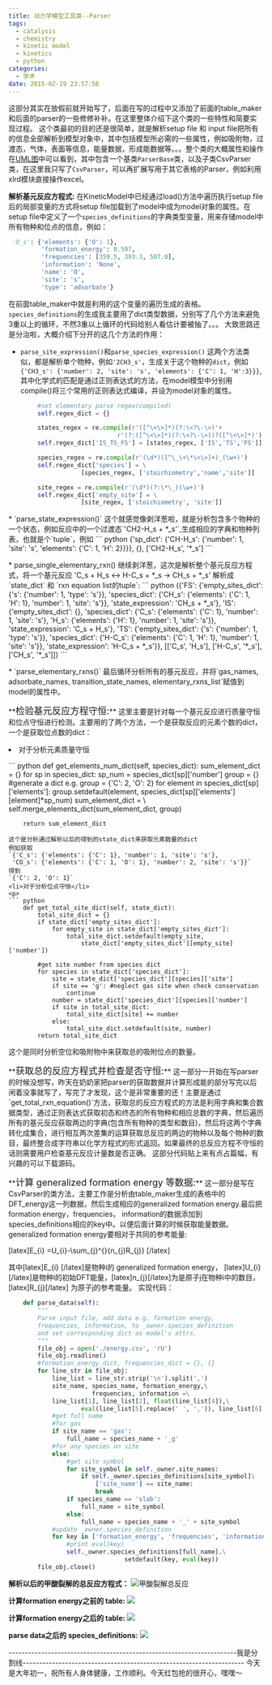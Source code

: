 ```yaml
---
title: 动力学模型工具类--Parser
tags:
  - catalysis
  - chemistry
  - kinetic model
  - kinetics
  - python
categories:
  - 学术
date: 2015-02-19 23:57:56
---
```


这部分其实在放假前就开始写了，后面在写的过程中又添加了前面的table_maker和后面的parser的一些修修补补。在这里整体介绍下这个类的一些特性和简要实现过程。
这个类最初的目的还是很简单，就是解析setup file 和 input file把所有的信息全部解析到模型对象中，其中包括模型所必需的一些属性，例如吸附物，过渡态，气体，表面等信息，能量数据，形成能数据等。。。整个类的大概属性和操作在[UML图](http://ipytlab.com/%e5%8a%a8%e5%8a%9b%e5%ad%a6%e6%a8%a1%e5%9e%8b%e4%bb%a3%e7%a0%81%e7%9a%84%e6%95%b4%e4%bd%93%e7%bb%84%e7%bb%87%e6%a1%86%e6%9e%b6/ "动力学模型代码的整体组织框架")中可以看到，其中包含一个基类`ParserBase`类，以及子类CsvParser类，在这里我只写了`CsvParser`，可以再扩展写用于其它表格的Parser，例如利用xlrd模块直接操作excel。

**解析基元反应方程式:**
在KineticModel中已经通过load()方法中遍历执行setup file后的局部变量的方式将setup file加载到了model中成为model对象的属性。在setup file中定义了一个`species_definitions`的字典类型变量，用来存储model中所有物种和位点的信息，例如：
``` python
 'O_s': {'elements': {'O': 1},
         'formation_energy': 0.597,
         'frequencies': [359.5, 393.3, 507.0],
         'information': 'None',
         'name': 'O',
         'site': 's',
         'type': 'adsorbate'}
```

<!-- more -->

在前面table_maker中就是利用的这个变量的遍历生成的表格。`species_definitions`的生成我主要用了dict类型数据，分别写了几个方法来避免3重以上的循环，不然3重以上循环的代码给别人看估计要被抽了。。。
大致思路还是分治啦，大概介绍下分开的这几个方法的作用：

*   `parse_site_expression()`和`parse_species_expression()`
这两个方法类似，都是解析单个物种，例如`'2CH3_s'`，生成关于这个物种的`dict`，例如`{'CH3_s': {'number': 2, 'site': 's', 'elements': {'C': 1, 'H':3}}}`, 其中化学式的匹配是通过正则表达式的方法，在model模型中分别用compile()将三个常用的正则表达式编译，并设为model对象的属性。
``` python
        #set elementary parse regex(compiled)
        self.regex_dict = {}

        states_regex = re.compile(r'([^\<\>]*)(?:\<?\-\>)'+
        	                  r'(?:([^\<\>]*)(?:\<?\-\>))?([^\<\>]*)')
        self.regex_dict['IS_TS_FS'] = [states_regex, ['IS','TS','FS']]

        species_regex = re.compile(r'(\d*)([^\_\+\*\<\>]+)_(\w+)')
        self.regex_dict['species'] = \
                    [species_regex, ['stoichiometry','name','site']]

        site_regex = re.compile(r'(\d*)(?:\*\_)(\w+)')
        self.regex_dict['empty_site'] = \
                    [site_regex, ['stoichiometry', 'site']]
```

<p>*   `parse_state_expression()`
这个就感觉像剥洋葱啦，就是分析包含多个物种的一个状态，例如反应中的一个过渡态`'CH2-H_s + *_s'`,生成相应的字典和物种列表，也就是个`tuple`，例如
``` python
{'sp_dict': {'CH-H_s': {'number': 1, 
                        'site': 's', 
                        'elements': {'C': 1, 'H': 2}}}},
             {},
             ['CH2-H_s', '*_s']
```

<p>*   parse_single_elementary_rxn()
继续剥洋葱，这次是解析整个基元反应方程式，将一个基元反应
'C_s + H_s <-> H-C_s + *_s -> CH_s + *_s'
解析成`state_dict` 和 `rxn equation list的tuple`:
``` python
({'FS': {'empty_sites_dict': {'s': {'number': 1, 'type': 's'}},
   'species_dict': {'CH_s': {'elements': {'C': 1, 'H': 1},
     'number': 1,
     'site': 's'}},
   'state_expression': 'CH_s + *_s'},
  'IS': {'empty_sites_dict': {},
   'species_dict': {'C_s': {'elements': {'C': 1}, 'number': 1, 'site': 's'},
    'H_s': {'elements': {'H': 1}, 'number': 1, 'site': 's'}},
   'state_expression': 'C_s + H_s'},
  'TS': {'empty_sites_dict': {'s': {'number': 1, 'type': 's'}},
   'species_dict': {'H-C_s': {'elements': {'C': 1, 'H': 1},
     'number': 1,
     'site': 's'}},
   'state_expression': 'H-C_s + *_s'}},
 [['C_s', 'H_s'], ['H-C_s', '*_s'], ['CH_s', '*_s']])
```

<p>*   `parse_elementary_rxns()`
最后循环分析所有的基元反应，并将`gas_names, adsorbate_names, transition_state_names, elementary_rxns_list`赋值到model的属性中。
<p>
<p>
**<font size="4">检验基元反应方程守恒:</font>**
这里主要是针对每一个基元反应进行质量守恒和位点守恒进行检测。主要用的了两个方法，一个是获取反应的元素个数的dict，一个是获取位点数的dict：
<li>对于分析元素质量守恒</li>
<p>
``` python
    def get_elements_num_dict(self, species_dict):
        sum_element_dict = {}
        for sp in species_dict:
            sp_num = species_dict[sp]['number']
            group = {}
            #generate a dict e.g. group = {'C': 2, 'O': 2}
            for element in species_dict[sp]['elements']:
                group.setdefault(element, 
                    species_dict[sp]['elements'][element]*sp_num)
            sum_element_dict = \
                    self.merge_elements_dict(sum_element_dict, group)

        return sum_element_dict
```
这个是分析通过解析以后的得到的state_dict来获取元素数量的dict
例如获取
`{'C_s': {'elements': {'C': 1}, 'number': 1, 'site': 's'},
 'CO_s': {'elements': {'C': 1, 'O': 1}, 'number': 2, 'site': 's'}}`
得到 
`{'C': 2, 'O': 1}`
<li>对于分析位点守恒</li>
<p>
``` python
    def get_total_site_dict(self, state_dict):
        total_site_dict = {}
        if state_dict['empty_sites_dict']:
            for empty_site in state_dict['empty_sites_dict']:
                total_site_dict.setdefault(empty_site, 
                    state_dict['empty_sites_dict'][empty_site]['number'])

        #get site number from species dict
        for species in state_dict['species_dict']:
            site = state_dict['species_dict'][species]['site']
            if site == 'g': #neglect gas site when check conservation
                continue
            number = state_dict['species_dict'][species]['number']
            if site in total_site_dict:
                total_site_dict[site] += number
            else:
                total_site_dict.setdefault(site, number)
        return total_site_dict
```
这个是同时分析空位和吸附物中来获取总的吸附位点的数量。
<p>
<p>
**<font size="4">获取总的反应方程式并检查是否守恒:</font>**
这一部分一开始在写parser的时候没想写，昨天在奶奶家把parser的获取数据并计算形成能的部分写完以后闲着没事就写了，写完了才发现，这个是非常重要的还！主要是通过`get_total_rxn_equation()`方法，获取总的反应方程式的方法是利用字典和集合数据类型，通过正则表达式获取初态和终态的所有物种和相应总数的字典，然后遍历所有的基元反应获取两边的字典(包含所有物种的类型和数目)，然后将这两个字典转化成集合，进行相互两次差集的运算获取总反应的两边的物种以及每个物种的数目，最终整合成字符串以化学方程式的形式返回。如果最终的总反应方程不守恒的话则需要用户检查基元反应计量数是否正确。
这部分代码贴上来有点占篇幅，有兴趣的可以下载源码。
<p>
<p>
**<font size="4">计算 generalized formation energy 等数据:</font>**
这一部分是写在CsvParser的类方法，主要工作是分析由table_maker生成的表格中的DFT_energy这一列数据，然后生成相应的generalized formation energy.最后把formation energy，frequencies， information的数据添加到species_definitions相应的key中。以便后面计算的时候获取能量数据。
generalized formation energy要相对于共同的参考能量:

[latex]E_{i} =U_{i}-\sum_{j}^{}{n_{j}R_{j}} [/latex]

其中[latex]E_{i} [/latex]是物种i的 generalized formation energy， [latex]U_{i}[/latex]是物种i的初始DFT能量，[latex]n_{j}[/latex]为是原子j在物种i中的数目，[latex]R_{j}[/latex]
为原子j的参考能量。
实现代码：
``` python
    def parse_data(self):
        """
        Parse input file, add data e.g. formation energy, 
        frequencies, information, to _owner.species_definition 
        and set corresponding dict as model's attrs.
        """
        file_obj = open('./energy.csv', 'rU')
        file_obj.readline()
        #formation_energy_dict, frequencies_dict = {}, {}
        for line_str in file_obj:
            line_list = line_str.strip('\n').split(',')
            site_name, species_name, formation_energy,\
                       frequencies, information =\
            line_list[1], line_list[2], float(line_list[4]),\
                    eval(line_list[5].replace(' ', ',')), line_list[6]
            #get full name
            #for gas
            if site_name == 'gas':
                full_name = species_name + '_g'
            #for any species on site
            else:
                #get site symbol
                for site_symbol in self._owner.site_names:
                    if self._owner.species_definitions[site_symbol]\
                        ['site_name'] == site_name:
                        break
                if species_name == 'slab':
                    full_name = site_symbol
                else:
                    full_name = species_name + '_' + site_symbol
            #update _owner.species_definition
            for key in ['formation_energy', 'frequencies', 'information']:
                #print eval(key)
                self._owner.species_definitions[full_name].\
                                setdefault(key, eval(key))
        file_obj.close()
```
**解析以后的甲酸裂解的总反应方程式：**
![甲酸裂解总反应](total_rxn_equation.gif)

**计算formation energy之前的 table:**
![](table_before_parse.gif)

**计算formation energy之后的 table:**
![](table_after_parse.gif)

**parse data之后的 species_definitions:**
![](species_definition.gif)

----------------------------------------------------------------------我是分割线--------------------------------------------------------------------
今天是大年初一，祝所有人身体健康，工作顺利。今天红包抢的很开心，嘿嘿～
